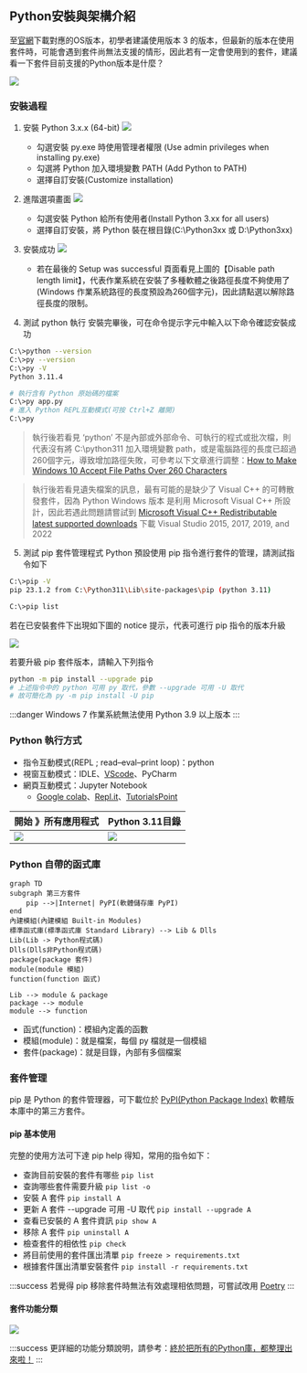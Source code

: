 <style>
.highlight {color:red}
.elegant {color:blue}
</style>

## Python安裝與架構介紹
至[官網](https://www.python.org/downloads/)下載對應的OS版本，初學者建議使用版本 3 的版本，但最新的版本在使用套件時，可能會遇到套件尚無法支援的情形，因此若有一定會使用到的套件，建議看一下套件目前支援的Python版本是什麼？

![](https://hackmd.io/_uploads/SJvhQ2BF3.png)

### 安裝過程
1. 安裝 Python 3.x.x (64-bit)
![](https://hackmd.io/_uploads/SJ16nAqKn.png)
    - 勾選安裝 py.exe 時使用管理者權限 (Use admin privileges when installing py.exe)
    - 勾選將 Python 加入環境變數 PATH (Add Python to PATH)
    - 選擇自訂安裝(Customize installation)

2. 進階選項畫面
![](https://hackmd.io/_uploads/HJoKa05tn.png)
    - 勾選安裝 Python 給所有使用者(Install Python 3.xx for all users)
    - 選擇自訂安裝，將 Python 裝在根目錄(C:\Python3xx 或 D:\Python3xx)

3. 安裝成功
![](https://hackmd.io/_uploads/HyAMC05Kh.png)
    - 若在最後的 Setup was successful 頁面看見上圖的【Disable path length limit】，代表作業系統在安裝了多種軟體之後路徑長度不夠使用了(Windows 作業系統路徑的長度預設為260個字元)，因此請點選以解除路徑長度的限制。
    
4. 測試 python 執行
安裝完畢後，可在命令提示字元中輸入以下命令確認安裝成功
```bash
C:\>python --version
C:\>py --version
C:\>py -V
Python 3.11.4

# 執行含有 Python 原始碼的檔案
C:\>py app.py
# 進入 Python REPL互動模式(可按 Ctrl+Z 離開)
C:\>py
```
> 執行後若看見 ‘python’ 不是內部或外部命令、可執行的程式或批次檔，則代表沒有將 C:\python311 加入環境變數 path，或是電腦路徑的長度已超過260個字元，導致增加路徑失敗，可參考以下文章進行調整：[How to Make Windows 10 Accept File Paths Over 260 Characters](https://www.howtogeek.com/266621/how-to-make-windows-10-accept-file-paths-over-260-characters/)

> 執行後若看見遺失檔案的訊息，最有可能的是缺少了 Visual C++ 的可轉散發套件，因為 Python Windows 版本 是利用 Microsoft Visual C++ 所設計，因此若遇此問題請嘗試到 [Microsoft Visual C++ Redistributable latest supported downloads](https://learn.microsoft.com/zh-tw/cpp/windows/latest-supported-vc-redist?view=msvc-170) 下載 Visual Studio 2015, 2017, 2019, and 2022

5. 測試 pip 套件管理程式
Python 預設使用 pip 指令進行套件的管理，請測試指令如下
```bash
C:\>pip -V                   
pip 23.1.2 from C:\Python311\Lib\site-packages\pip (python 3.11)

C:\>pip list
```
若在已安裝套件下出現如下圖的 notice 提示，代表可進行 pip 指令的版本升級

![](https://hackmd.io/_uploads/rJmcM_m9h.png)

若要升級 pip 套件版本，請輸入下列指令
```bash
python -m pip install --upgrade pip 
# 上述指令中的 python 可用 py 取代，參數 --upgrade 可用 -U 取代
# 故可簡化為 py -m pip install -U pip
```
:::danger
Windows 7 作業系統無法使用 Python 3.9 以上版本
:::

### Python 執行方式
- 指令互動模式(REPL ; read–eval–print loop)：python
- 視窗互動模式：IDLE、[VScode](https://code.visualstudio.com/download)、PyCharm
- 網頁互動模式：Jupyter Notebook
    - [Google colab](https://colab.research.google.com/)、[Repl.it](https://replit.com/languages/python3)、[TutorialsPoint](https://www.tutorialspoint.com/execute_python3_online.php)

| 開始 》所有應用程式 | Python 3.11目錄 |
| -------- | -------- |
| ![](https://hackmd.io/_uploads/SkOxbKX52.png) | ![](https://hackmd.io/_uploads/BJRf-2Qq2.png)     |

### Python 自帶的函式庫
``` mermaid
graph TD
subgraph 第三方套件
    pip -->|Internet| PyPI(軟體儲存庫 PyPI)
end
內建模組(內建模組 Built-in Modules)
標準函式庫(標準函式庫 Standard Library) --> Lib & Dlls
Lib(Lib -> Python程式碼)
Dlls(Dlls非Python程式碼)
package(package 套件)
module(module 模組)
function(function 函式)

Lib --> module & package
package --> module
module --> function
``` 
- 函式(function)：模組內定義的函數
- 模組(module)：就是檔案，每個 py 檔就是一個模組
- 套件(package)：就是目錄，內部有多個檔案

### 套件管理
pip 是 Python 的套件管理器，可下載位於 [PyPI(Python Package Index)](https://pypi.org/) 軟體版本庫中的第三方套件。

#### pip 基本使用
完整的使用方法可下達 pip help 得知，常用的指令如下：
- 查詢目前安裝的套件有哪些
`pip list`
- 查詢哪些套件需要升級
`pip list -o`
- 安裝 A 套件
`pip install A`
- 更新 A 套件 --upgrade 可用 -U 取代
`pip install --upgrade A`
- 查看已安裝的 A 套件資訊
`pip show A`
- 移除 A 套件
`pip uninstall A`
- 檢查套件的相依性
`pip check`
- 將目前使用的套件匯出清單
`pip freeze > requirements.txt`
- 根據套件匯出清單安裝套件
`pip install -r requirements.txt`

:::success
若覺得 pip 移除套件時無法有效處理相依問題，可嘗試改用 [Poetry](https://blog.kyomind.tw/python-poetry/)
:::

#### 套件功能分類
<!-- ![](https://hackmd.io/_uploads/Hya2EdxTn.png) -->

![](https://hackmd.io/_uploads/r15-uamc2.png)

:::success
更詳細的功能分類說明，請參考：[終於把所有的Python庫，都整理出來啦！](https://allaboutdataanalysis.medium.com/%E7%B5%82%E6%96%BC%E6%8A%8A%E6%89%80%E6%9C%89%E7%9A%84python%E5%BA%AB-%E9%83%BD%E6%95%B4%E7%90%86%E5%87%BA%E4%BE%86%E5%95%A6-4b52a1e51028)
:::